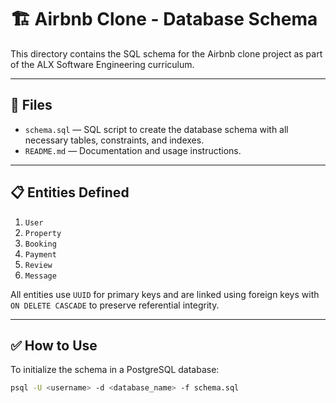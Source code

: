 # 🏗️ Airbnb Clone - Database Schema

This directory contains the SQL schema for the Airbnb clone project as part of the ALX Software Engineering curriculum.

---

## 📂 Files

- `schema.sql` — SQL script to create the database schema with all necessary tables, constraints, and indexes.
- `README.md` — Documentation and usage instructions.

---

## 📋 Entities Defined

1. `User`
2. `Property`
3. `Booking`
4. `Payment`
5. `Review`
6. `Message`

All entities use `UUID` for primary keys and are linked using foreign keys with `ON DELETE CASCADE` to preserve referential integrity.

---

## ✅ How to Use

To initialize the schema in a PostgreSQL database:

```bash
psql -U <username> -d <database_name> -f schema.sql
